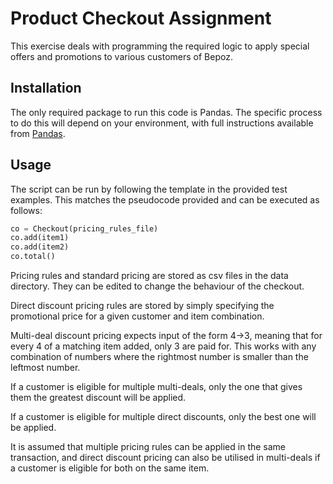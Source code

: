 # Product Checkout Assignment
This exercise deals with programming the required logic to apply special offers and promotions to various customers of 
Bepoz.

## Installation
The only required package to run this code is Pandas. The specific process to do this will depend on your environment,
with full instructions available from [Pandas](https://pandas.pydata.org/docs/getting_started/install.html).

## Usage
The script can be run by following the template in the provided test examples. This matches the pseudocode provided
and can be executed as follows:
```python
co = Checkout(pricing_rules_file)
co.add(item1)
co.add(item2)
co.total()
```

Pricing rules and standard pricing are stored as csv files in the data directory. They can be edited to change the
behaviour of the checkout.

Direct discount pricing rules are stored by simply specifying the promotional price for a given customer and item
combination.

Multi-deal discount pricing expects input of the form 4->3, meaning that for every 4 of a matching item added, only
3 are paid for. This works with any combination of numbers where the rightmost number is smaller than the leftmost
number.

If a customer is eligible for multiple multi-deals, only the one that gives them the greatest discount will be applied.

If a customer is eligible for multiple direct discounts, only the best one will be applied.

It is assumed that multiple pricing rules can be applied in the same transaction, and direct discount pricing can 
also be utilised in multi-deals if a customer is eligible for both on the same item.